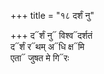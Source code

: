 +++
title = "१८ दर्शं नु"

+++
द᳓र्शं नु᳓ विश्व᳓दर्शतं  
द᳓र्शं र᳓थम् अ᳓धि क्ष᳓मि  
एता᳓ जुषत मे गि᳓रः